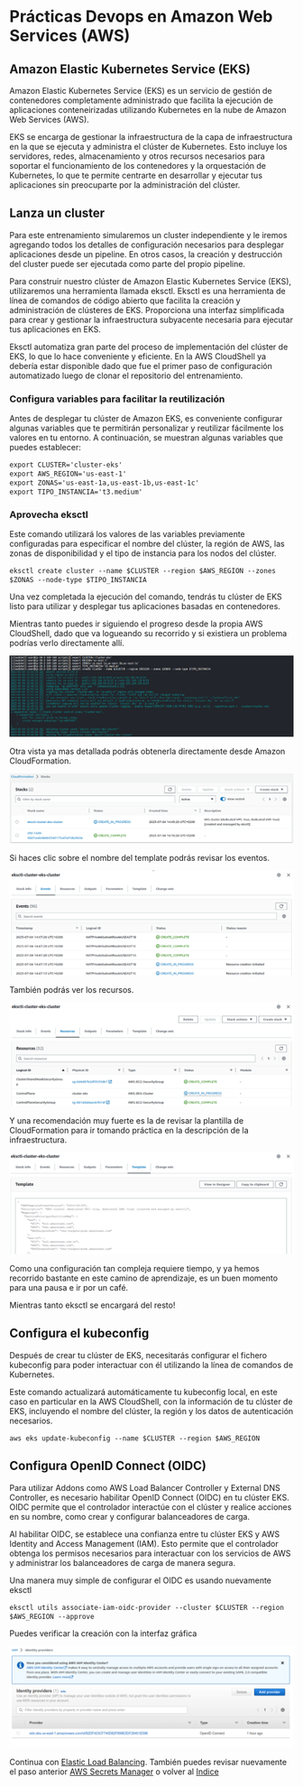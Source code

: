 # Prácticas Devops en Amazon Web Services (AWS)
## Amazon Elastic Kubernetes Service (EKS)

Amazon Elastic Kubernetes Service (EKS) es un servicio de gestión de contenedores completamente administrado que facilita la ejecución de aplicaciones conteneirizadas utilizando Kubernetes en la nube de Amazon Web Services (AWS). 

EKS se encarga de gestionar la infraestructura de la capa de infraestructura en la que se ejecuta y administra el clúster de Kubernetes. Esto incluye los servidores, redes, almacenamiento y otros recursos necesarios para soportar el funcionamiento de los contenedores y la orquestación de Kubernetes, lo que te permite centrarte en desarrollar y ejecutar tus aplicaciones sin preocuparte por la administración del clúster.

## Lanza un cluster

Para este entrenamiento simularemos un cluster independiente y le iremos agregando todos los detalles de configuración necesarios para desplegar aplicaciones desde un pipeline. En otros casos, la creación y destrucción del cluster puede ser ejecutada como parte del propio pipeline.

Para construir nuestro clúster de Amazon Elastic Kubernetes Service (EKS), utilizaremos una herramienta llamada eksctl. Eksctl es una herramienta de línea de comandos de código abierto que facilita la creación y administración de clústeres de EKS. Proporciona una interfaz simplificada para crear y gestionar la infraestructura subyacente necesaria para ejecutar tus aplicaciones en EKS.

Eksctl automatiza gran parte del proceso de implementación del clúster de EKS, lo que lo hace conveniente y eficiente. En la AWS CloudShell ya debería estar disponible dado que fue el primer paso de configuración automatizado luego de clonar el repositorio del entrenamiento.

### Configura variables para facilitar la reutilización

Antes de desplegar tu clúster de Amazon EKS, es conveniente configurar algunas variables que te permitirán personalizar y reutilizar fácilmente los valores en tu entorno. A continuación, se muestran algunas variables que puedes establecer:

```shell
export CLUSTER='cluster-eks'
export AWS_REGION='us-east-1'
export ZONAS='us-east-1a,us-east-1b,us-east-1c'
export TIPO_INSTANCIA='t3.medium'
```

### Aprovecha eksctl

Este comando utilizará los valores de las variables previamente configuradas para especificar el nombre del clúster, la región de AWS, las zonas de disponibilidad y el tipo de instancia para los nodos del clúster.

```shell
eksctl create cluster --name $CLUSTER --region $AWS_REGION --zones $ZONAS --node-type $TIPO_INSTANCIA
```

Una vez completada la ejecución del comando, tendrás tu clúster de EKS listo para utilizar y desplegar tus aplicaciones basadas en contenedores. 

Mientras tanto puedes ir siguiendo el progreso desde la propia AWS CloudShell, dado que va logueando su recorrido y si existiera un problema podrías verlo directamente allí.

<div align="center">
  <img src="imagenes/creacion-eks-cloudshell.png" alt="Creación EKS Cloud Shell logs">
</div>


Otra vista ya mas detallada podrás obtenerla directamente desde Amazon CloudFormation.

<div align="center">
  <img src="imagenes/creacion-eks-cloudformation.png" alt="Creación EKS CloudFormation">
</div>

Si haces clic sobre el nombre del template podrás revisar los eventos.

<div align="center">
  <img src="imagenes/creacion-eks-eventos.png" alt="Creación EKS CloudFormation Eventos">
</div>

También podrás ver los recursos.

<div align="center">
  <img src="imagenes/creacion-eks-recursos.png" alt="Creación EKS CloudFormation Recursos">
</div>

Y una recomendación muy fuerte es la de revisar la plantilla de CloudFormation para ir tomando práctica en la descripción de la infraestructura.

<div align="center">
  <img src="imagenes/creacion-eks-template.png" alt="Creación EKS CloudFormation Template">
</div>


Como una configuración tan compleja requiere tiempo, y ya hemos recorrido bastante en este camino de aprendizaje, es un buen momento para una pausa e ir por un café. 

Mientras tanto eksctl se encargará del resto!

## Configura el kubeconfig

Después de crear tu clúster de EKS, necesitarás configurar el fichero kubeconfig para poder interactuar con él utilizando la línea de comandos de Kubernetes.

Este comando actualizará automáticamente tu kubeconfig local, en este caso en particular en la AWS CloudShell, con la información de tu clúster de EKS, incluyendo el nombre del clúster, la región y los datos de autenticación necesarios.

```shell
aws eks update-kubeconfig --name $CLUSTER --region $AWS_REGION
```

## Configura OpenID Connect (OIDC) 

Para utilizar Addons como AWS Load Balancer Controller y External DNS Controller, es necesario habilitar OpenID Connect (OIDC) en tu clúster EKS. OIDC permite que el controlador interactúe con el clúster y realice acciones en su nombre, como crear y configurar balanceadores de carga.

Al habilitar OIDC, se establece una confianza entre tu clúster EKS y AWS Identity and Access Management (IAM). Esto permite que el controlador obtenga los permisos necesarios para interactuar con los servicios de AWS y administrar los balanceadores de carga de manera segura.

Una manera muy simple de configurar el OIDC es usando nuevamente eksctl

```shell
eksctl utils associate-iam-oidc-provider --cluster $CLUSTER --region $AWS_REGION --approve
```

Puedes verificar la creación con la interfaz gráfica

<div align="center">
  <img src="imagenes/oidc-iam.png" alt="OIDC IAM">
</div>

Continua con [Elastic Load Balancing](alb.md). También puedes revisar nuevamente el paso anterior [AWS Secrets Manager](secretsmanager.md) o volver al [Indice](indice.md)